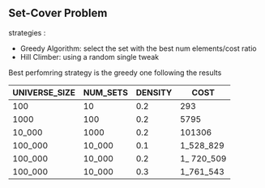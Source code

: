 
## Set-Cover Problem

strategies :
 - Greedy Algorithm: select the set with the best num elements/cost ratio
 - Hill Climber: using a random single tweak 

Best perfomring strategy is the greedy one following the results

| UNIVERSE_SIZE | NUM_SETS | DENSITY  |  COST  |
|---------------|----------|----------|--------|
| 100 | 10 |0.2 | 293 |
| 1000 | 100 | 0.2 |  5795 | 
| 10_000 | 1000 | 0.2 | 101306 | 
| 100_000 | 10_000 | 0.1 | 1_528_829 | 
| 100_000 | 10_000 | 0.2 |  1_ 720_509  |  
| 100_000 | 10_000 | 0.3 | 1_761_543 |